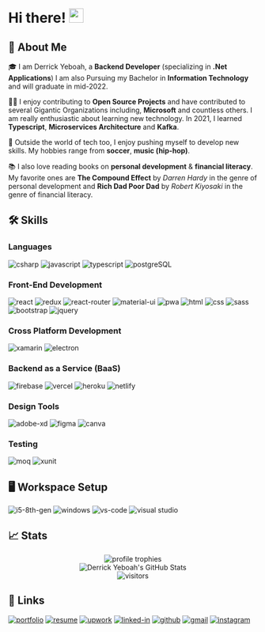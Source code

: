 # Hi there! <img src="https://media.giphy.com/media/hvRJCLFzcasrR4ia7z/giphy.gif" width="29px">

## 🚀 About Me

🎓 I am Derrick Yeboah, a **Backend Developer** (specializing in **.Net Applications**) I am also Pursuing my Bachelor in **Information Technology** and will graduate in mid-2022.

👨‍💻 I enjoy contributing to **Open Source Projects** and have contributed to several Gigantic Organizations including, **Microsoft** and countless others. I am really enthusiastic about learning new technology. In 2021, I learned **Typescript**, **Microservices Architecture** and **Kafka**.

🎸 Outside the world of tech too, I enjoy pushing myself to develop new skills. My hobbies range from **soccer**, **music (hip-hop)**.

📚 I also love reading books on **personal development** & **financial literacy**. My favorite ones are **The Compound Effect** by _Darren Hardy_ in the genre of personal development and **Rich Dad Poor Dad** by _Robert Kiyosaki_ in the genre of financial literacy.


## 🛠️ Skills

### Languages

![csharp](https://img.shields.io/badge/CSharp-239120?style=for-the-badge&logo=csharp&logoColor=F7DF1E)
![javascript](https://img.shields.io/badge/JavaScript-323330?style=for-the-badge&logo=javascript&logoColor=F7DF1E)
![typescript](https://img.shields.io/badge/TypeScript-3178C6?style=for-the-badge&logo=typeScript&logoColor=white)
![postgreSQL](https://img.shields.io/badge/PostgreSQL-28B6F6?style=for-the-badge&logo=postgreSQL&logoColor=white)


### Front-End Development

![react](https://img.shields.io/badge/React-20232A?style=for-the-badge&logo=react&logoColor=61DAFB)
![redux](https://img.shields.io/badge/Redux-593D88?style=for-the-badge&logo=redux&logoColor=white)
![react-router](https://img.shields.io/badge/React_Router-CA4245?style=for-the-badge&logo=react-router&logoColor=white)
![material-ui](https://img.shields.io/badge/Material_UI-0081CB?style=for-the-badge&logo=mui&logoColor=white)
![pwa](https://img.shields.io/badge/Progressive_Web_App-4285F4?style=for-the-badge&logo=googlechrome&logoColor=white)
![html](https://img.shields.io/badge/HTML5-E34F26?style=for-the-badge&logo=html5&logoColor=white)
![css](https://img.shields.io/badge/CSS3-1572B6?style=for-the-badge&logo=css3&logoColor=white)
![sass](https://img.shields.io/badge/SASS-CC6699?style=for-the-badge&logo=sass&logoColor=white)
![bootstrap](https://img.shields.io/badge/Bootstrap-563D7C?style=for-the-badge&logo=bootstrap&logoColor=white)
![jquery](https://img.shields.io/badge/jQuery-0769AD?style=for-the-badge&logo=jquery&logoColor=white)


### Cross Platform Development

![xamarin](https://img.shields.io/badge/Xamarin-28B6F6?style=for-the-badge&logo=xamarin&logoColor=white)
![electron](https://img.shields.io/badge/Electron-2C2E3B?style=for-the-badge&logo=electron&logoColor=white)

### Backend as a Service (BaaS)

![firebase](https://img.shields.io/badge/Firebase-ffaa00?style=for-the-badge&logo=Firebase&logoColor=white)
![vercel](https://img.shields.io/badge/Vercel-000000?style=for-the-badge&logo=Vercel&logoColor=white)
![heroku](https://img.shields.io/badge/Heroku-430098?style=for-the-badge&logo=heroku&logoColor=white)
![netlify](https://img.shields.io/badge/Netlify-00C7B7?style=for-the-badge&logo=netlify&logoColor=white)

### Design Tools

![adobe-xd](https://img.shields.io/badge/abode_xd-470137?style=for-the-badge&logo=adobe-xd&logoColor=white)
![figma](https://img.shields.io/badge/figma-000000?style=for-the-badge&logo=figma&logoColor=white)
![canva](https://img.shields.io/badge/canva-00C4CC?style=for-the-badge&logo=canva&logoColor=white)

### Testing

![moq](https://img.shields.io/badge/Moq-8D6748?style=for-the-badge&logo=moq&logoColor=white)
![xunit](https://img.shields.io/badge/xUnit-C21325?style=for-the-badge&logo=xunit&logoColor=white)

## 🖥️ Workspace Setup

![i5-8th-gen](https://img.shields.io/badge/Intel-Core_i5_8th-0071C5?style=for-the-badge&logo=intel&logoColor=white)
![windows](https://img.shields.io/badge/Windows_10-0078D6?style=for-the-badge&logo=windows&logoColor=white)
![vs-code](https://img.shields.io/badge/VS_Code-007ACC?style=for-the-badge&logo=Visual-Studio-Code&logoColor=white)
![visual studio](https://img.shields.io/badge/Visual-Studio-007ACC?style=for-the-badge&logo=Visual-Studio&logoColor=white)


## 📈 Stats

<div align="center">
    <img src="https://github-profile-trophy.vercel.app/?username=DerrickYeb&row=1&column=6&margin-h=8&theme=darkhub&count_private=true&margin-w=15&no-frame=true" alt="profile trophies" />
    <br />
    <img src="https://github-readme-stats.vercel.app/api?username=DerrickYeb&show_icons=true&hide_border=true" alt="Derrick Yeboah's GitHub Stats">
    <br />
    <img src="https://visitor-badge.laobi.icu/badge?page_id=DerrickkYeb.DerrickkYeb" alt="visitors">
</div>

## 🔗 Links

[![portfolio](https://img.shields.io/badge/Portfolio-5340ff?style=for-the-badge&logo=Google-chrome&logoColor=white)](https://derrickyeb.github.io/personal/)
[![resume](https://img.shields.io/badge/Resume-4285F4?style=for-the-badge&logo=read-the-docs&logoColor=white)](https://firebasestorage.googleapis.com/v0/b/tapajyoti-bose.appspot.com/o/Tapajyoti%20Bose.pdf?alt=media&token=68b3f3e3-cf56-4666-b4fa-9897c80eec2e)
[![upwork](https://img.shields.io/badge/Upwork-6FDA44?style=for-the-badge&logo=Upwork&logoColor=white)](https://www.upwork.com/freelancers/~01c12e516ee1d35044)
[![linked-in](https://img.shields.io/badge/Linked_In-0077B5?style=for-the-badge&logo=LinkedIn&logoColor=white)](https://www.linkedin.com/in/derrick-yeboah-66186b12b/)
[![github](https://img.shields.io/badge/GitHub-000000?style=for-the-badge&logo=GitHub&logoColor=white)](https://github.com/DerrickYeb)
[![gmail](https://img.shields.io/badge/Gmail-D14836?style=for-the-badge&logo=Gmail&logoColor=white)](mailto:https://github.com/DerrickYeb)
[![instagram](https://img.shields.io/badge/Instagram-E4405F?style=for-the-badge&logo=instagram&logoColor=white)](https://www.instagram.com/derrydev/)
